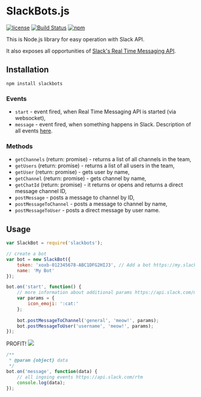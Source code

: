 # SlackBots.js
[![license](http://img.shields.io/badge/license-MIT-blue.svg?style=flat)](https://raw.githubusercontent.com/mishk0/slack-bot-api/master/LICENSE)
[![Build Status](https://travis-ci.org/mishk0/slack-bot-api.svg?branch=master)](https://travis-ci.org/mishk0/slack-bot-api)
[![npm](http://img.shields.io/npm/v/slackbots.svg?style=flat)](https://www.npmjs.com/package/slackbots)

This is Node.js library for easy operation with Slack API.

It also exposes all opportunities of <a href="https://api.slack.com/rtm">Slack's Real Time Messaging API</a>.

## Installation

```
npm install slackbots
```

### Events

- `start` - event fired, when Real Time Messaging API is started (via websocket),
- `message` - event fired, when something happens in Slack. Description of all events <a href="https://api.slack.com/rtm">here</a>.

### Methods

- `getChannels` (return: promise) - returns a list of all channels in the team,
- `getUsers` (return: promise) - returns a list of all users in the team,
- `getUser` (return: promise) - gets user by name,
- `getChannel` (return: promise) - gets channel by name,
- `getChatId` (return: promise) - it returns or opens and returns a direct message channel ID,
- `postMessage` - posts a message to channel by ID,
- `postMessageToChannel` - posts a message to channel by name,
- `postMessageToUser` - posts a direct message by user name.

## Usage
```js
var SlackBot = require('slackbots');

// create a bot
var bot = new SlackBot({
    token: 'xoxb-012345678-ABC1DFG2HIJ3', // Add a bot https://my.slack.com/services/new/bot and put the token 
    name: 'My Bot'
});

bot.on('start', function() {
    // more information about additional params https://api.slack.com/methods/chat.postMessage
    var params = {
        icon_emoji: ':cat:'
    };
    
    bot.postMessageToChannel('general', 'meow!', params);
    bot.postMessageToUser('username', 'meow!', params);
});
```
PROFIT!
<img src="http://i.imgur.com/hqzTXHm.png" />

```js
/**
 * @param {object} data
 */
bot.on('message', function(data) {
    // all ingoing events https://api.slack.com/rtm
    console.log(data);
});
```
